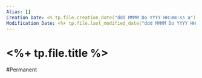 ```yaml
---
Alias: []
Creation Date: <% tp.file.creation_date("ddd MMMM Do YYYY HH:mm:ss a") %> 
Modification Date: <%+ tp.file.last_modified_date("ddd MMMM Do YYYY HH:mm:ss a") %>
---
```

# <%+ tp.file.title %>
#Permanent

